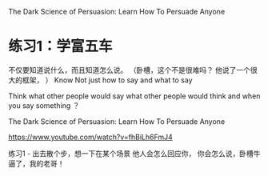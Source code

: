 
The Dark Science of Persuasion: Learn How To Persuade Anyone 

# 练习1：学富五车 

不仅要知道说什么，而且知道怎么说。 （卧槽，这个不是很难吗？ 他说了一个很大的框架， ）
Know Not just how to say and what to say  

Think what other people would say what other people would think and when you say something ？ 


The Dark Science of Persuasion: Learn How To Persuade Anyone

https://www.youtube.com/watch?v=fhBiLh6FmJ4  

练习1 - 出去散个步，想一下在某个场景 他人会怎么回应你， 你会怎么说，卧槽牛逼了，我的老哥！

